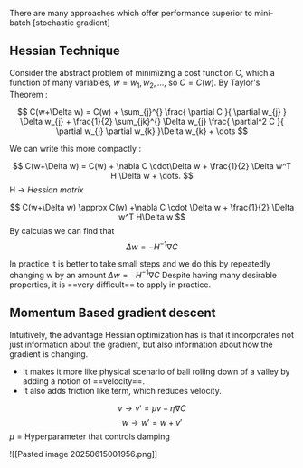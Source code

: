 
There are many approaches which offer performance superior to mini-batch [stochastic gradient]

## Hessian Technique

 Consider the abstract problem of minimizing a cost function C, which a function of many variables,  $w=w_{1},w_{2},…,$  so $C=C(w)$.
 By Taylor's Theorem :


$$
 C(w+\Delta w) = C(w) + \sum_{j}^{} \frac{ \partial C }{ \partial w_{j} } \Delta w_{j} + \frac{1}{2} \sum_{jk}^{} \Delta w_{j} \frac{ \partial^2 C }{ \partial w_{j} \partial w_{k} }\Delta w_{k} + \dots 
$$

We can write this more compactly :

$$
C(w+\Delta w) = C(w) + \nabla C \cdot\Delta w + \frac{1}{2} \Delta w^T H \Delta w + \dots.
$$
H -> *Hessian matrix*

$$
C(w+\Delta w) \approx C(w) +\nabla C \cdot \Delta w + \frac{1}{2} \Delta w^T H\Delta w
$$
By calculas we can find that
$$
\Delta w = -H^{-1} \nabla C
$$

In practice it is better to take small steps and we do this by repeatedly changing w by an amount $\Delta w = -H^{-1} \nabla C$
Despite having many desirable properties, it is ==very difficult== to apply in practice.

## Momentum Based gradient descent

Intuitively, the advantage Hessian optimization has is that it incorporates not just information about the gradient, but also information about how the gradient is changing.

- It makes it more like physical scenario of ball rolling down of a valley by adding a notion of ==velocity==. 
- It also adds friction like term, which reduces velocity.

$$
v \to v' = \mu v-\eta \nabla C
$$
$$
w \to w' = w +v'
$$
$\mu=\text{Hyperparameter that controls damping}$ 

![[Pasted image 20250615001956.png]]

